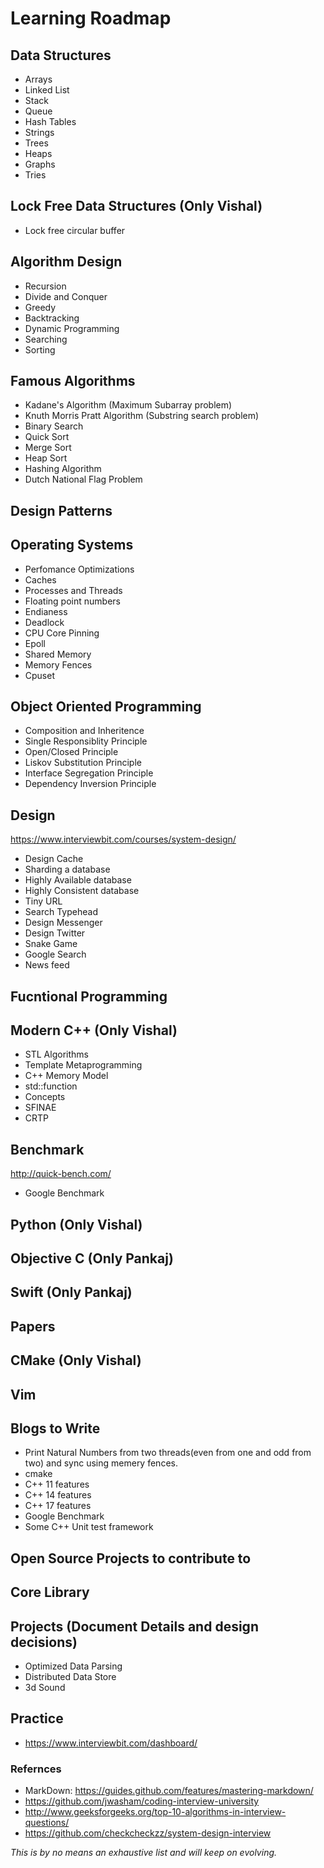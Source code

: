 # Learning Roadmap 

## Data Structures
* Arrays
* Linked List
* Stack
* Queue
* Hash Tables
* Strings
* Trees
* Heaps
* Graphs
* Tries

## Lock Free Data Structures (Only Vishal)
* Lock free circular buffer

## Algorithm Design
* Recursion
* Divide and Conquer
* Greedy
* Backtracking
* Dynamic Programming
* Searching
* Sorting

## Famous Algorithms
* Kadane's Algorithm (Maximum Subarray problem)
* Knuth Morris Pratt Algorithm (Substring search problem)
* Binary Search
* Quick Sort
* Merge Sort
* Heap Sort
* Hashing Algorithm
* Dutch National Flag Problem

## Design Patterns

## Operating Systems 
* Perfomance Optimizations
* Caches
* Processes and Threads
* Floating point numbers
* Endianess
* Deadlock
* CPU Core Pinning
* Epoll
* Shared Memory
* Memory Fences
* Cpuset

## Object Oriented Programming
* Composition and Inheritence
* Single Responsiblity Principle
* Open/Closed Principle
* Liskov Substitution Principle
* Interface Segregation Principle
* Dependency Inversion Principle

## Design
https://www.interviewbit.com/courses/system-design/
* Design Cache
* Sharding a database
* Highly Available database
* Highly Consistent database
* Tiny URL
* Search Typehead
* Design Messenger
* Design Twitter
* Snake Game
* Google Search
* News feed

## Fucntional Programming

## Modern C++ (Only Vishal)
* STL Algorithms
* Template Metaprogramming
* C++ Memory Model
* std::function
* Concepts
* SFINAE
* CRTP

## Benchmark
http://quick-bench.com/
* Google Benchmark

## Python (Only Vishal)

## Objective C (Only Pankaj)

## Swift (Only Pankaj)

## Papers

## CMake (Only Vishal)

## Vim

## Blogs to Write
* Print Natural Numbers from two threads(even from one and odd from two) and sync using memery fences.
* cmake
* C++ 11 features
* C++ 14 features
* C++ 17 features
* Google Benchmark
* Some C++ Unit test framework

## Open Source Projects to contribute to

## Core Library

## Projects (Document Details and design decisions)
* Optimized Data Parsing
* Distributed Data Store
* 3d Sound

## Practice
* https://www.interviewbit.com/dashboard/

### Refernces
* MarkDown: 
  https://guides.github.com/features/mastering-markdown/
* https://github.com/jwasham/coding-interview-university
* http://www.geeksforgeeks.org/top-10-algorithms-in-interview-questions/
* https://github.com/checkcheckzz/system-design-interview

*This is by no means an exhaustive list and will keep on evolving.*

